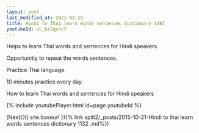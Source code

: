```yaml
---
layout: post
last_modified_at: 2021-03-29
title: Hindi to Thai learn words sentences dictionary 1487 
youtubeId: uL_brJqxhcY
---
```

 
 
Helps to learn Thai words and sentences for Hindi speakers.

Opportunitiy to repeat the words sentences. 

Practice Thai language. 
 
10 minutes practice every day. 
 
How to learn Thai words and sentences for Hindi speakers 
 
{% include youtubePlayer.html id=page.youtubeId %}
 
 
[Next]({{ site.baseurl }}{% link  split2/_posts/2015-10-21-Hindi to thai learn words sentences dictionary 1132 .md%})
 
